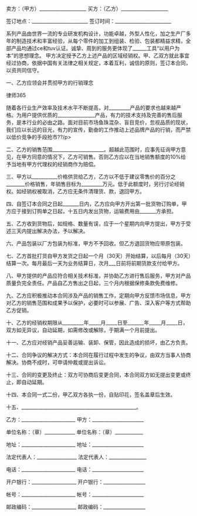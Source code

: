 
 


卖方：（甲方）____________________
买方：（乙方）____________________


签订地点：________________________ 
签订时间：________________________ 


系列产品由世界一流的专业研发机构设计，功能卓越，外型人性化，加之生产厂多年的制造技术和丰富经验，从每个零件的加工到组装、检验、包装都精益求精，全部产品均通过ce和tuv认证。诚挚、周到的服务更体现了______工具“以用户为本”的思想理念。
甲方决定授予乙方上述产品的区域经销权。甲、乙双方就此事宜经过协商，依据中国有关法律之相关规定，本着互利，诚信的原则，签订本合同，以资共同信守。


一、乙方应领会并贯彻甲方的行销理念




 
律师365






随着各行业生产效率及技术水平不断提高，对_________产品的要求也越来越严格。为用户提供优质的________________产品，有力的技术支持及完善的售后服务，是本行业的必由之路。面对目前市场鱼珠混杂、盲目竞价，忽视品质的现状，我们应以长远的目光，有力的宣传，勤奋的工作推动上述品牌产品的行销，而严禁以低价竞争的手段抢市??/p&gt; 

二、乙方的销售范围______________________。超越此范围时，应事先征询甲方意见，在甲方同意的情况下，乙方可销售。否则乙方应以在当地销售额度的10%给予当地有甲方代理权的经销商作为赔偿。


三、甲方以___________价格供货给乙方，乙方以不低于建议零售价的百分之________价格销售，年销售目标为_________万元。低于此额度时，另行讨论经销权。如经销权被取消，乙方应无条件清理货、款，退回甲方。


四、自签订本合同之日起_______日内，乙方应向甲方开出第一批货物订购单，甲方应于接到订购单之日起，十五日内发出货物，运输费用由_______方承担。


五、乙方收到货物后，如规格、数量有误，应于一个星期内向甲方提出，甲方于受述三天内提出解决办法，予以解决。


六、产品包装以厂方包装为标准，甲方不予回收。但乙方退回货物应带原包装。


七、乙方首批打货自甲方发货之日起一个月（30天）开始结算，以后每月（30天）结算一次。每月最后一天为业务结算日，次月___日前将前期货款支付给甲方。


八、甲方提供的产品应符合相关技术标准，并协助乙方进行售后服务，甲方对产品质量负完全责任。产品自乙方售出之日起，三个月内根据保修条款免费维修。


九、乙方应积极推动本合同涉及产品的销售工作，定期向甲方反馈市场信息，甲方对乙方的销售范围和成果予以保护，必要时可以参展、广告、深入客户等方式帮助乙方促销。


十、乙方的经销权期限从_________年_____月_____日至_______年_____月_____日，双方如无异议，自动延期，如需修改或解除，于期满一个月前提出。


十一、乙方应对经销产品妥善运输、装卸、保管，因此造成的损坏，由乙方负责。


十二、合同争议的解决方式：本合同在履行过程中发生的争议，由双方当事人协商解决。协商不成时，可申请仲裁或提出诉讼。


十三、合同的变更及终止：双方可协商后变更合同，本合同双方如无提出变更或终止，即自动延期。


十四、本合同一式二份，甲乙双方各执一份，自贴印花，签名盖章后生效。


十五、_________________________________________________。


 



 
乙方：_______________________   甲方：______________________
 
单位名称：（章）_____________  单位名称：（章）____________
 
地址：_______________________   地址：______________________
 
法定代表人：_________________   法定代表人：________________
 
电话：_______________________    电话：______________________
 
开户银行：___________________   开户银行：__________________
 
帐号：_______________________   帐号：______________________
 
邮政编码：___________________   邮政编码：__________________
 


 

   
  

 
  

 
  
 
   
 
   
 
    


    
 

    


    


    
 
 
   
 
  
 
 



